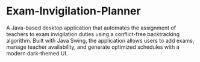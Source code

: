 # Exam-Invigilation-Planner
A Java-based desktop application that automates the assignment of teachers to exam invigilation duties using a conflict-free backtracking algorithm. Built with Java Swing, the application allows users to add exams, manage teacher availability, and generate optimized schedules with a modern dark-themed UI. 
